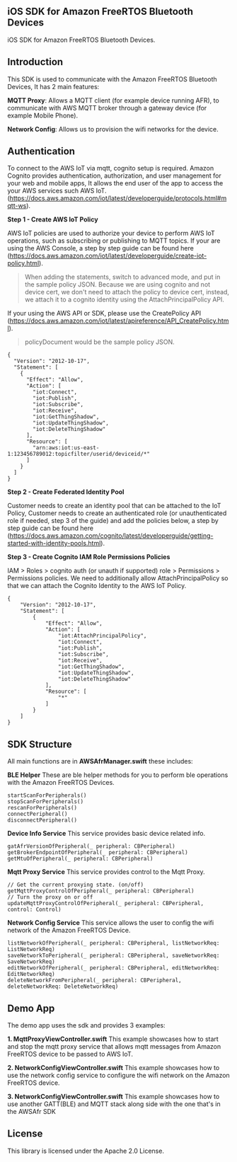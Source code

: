 ## iOS SDK for Amazon FreeRTOS Bluetooth Devices

iOS SDK for Amazon FreeRTOS Bluetooth Devices.

## Introduction

This SDK is used to communicate with the Amazon FreeRTOS Bluetooth Devices, It has 2 main features:

**MQTT Proxy**:  Allows a MQTT client (for example device running AFR), to communicate with AWS MQTT broker through a gateway device (for example Mobile Phone).

**Network Config**:  Allows us to provision the wifi networks for the device.

## Authentication

To connect to the AWS IoT via mqtt, cognito setup is required. Amazon Cognito provides authentication, authorization, and user management for your web and mobile apps, It allows the end user of the app to access the your AWS services such AWS IoT. (https://docs.aws.amazon.com/iot/latest/developerguide/protocols.html#mqtt-ws).

**Step 1 - Create AWS IoT Policy**

AWS IoT policies are used to authorize your device to perform AWS IoT operations, such as subscribing or publishing to MQTT topics.
If your are using the AWS Console, a step by step guide can be found here (https://docs.aws.amazon.com/iot/latest/developerguide/create-iot-policy.html).

> When adding the statements, switch to advanced mode, and put in the sample policy JSON.
> Because we are using cognito and not device cert, we don't need to attach the policy to device cert, instead, we attach it to a cognito identity using the AttachPrincipalPolicy API.

If your using the AWS API or SDK, please use the CreatePolicy API (https://docs.aws.amazon.com/iot/latest/apireference/API_CreatePolicy.html).

> policyDocument would be the sample policy JSON.

```
{
  "Version": "2012-10-17",
  "Statement": [
    {
      "Effect": "Allow",
      "Action": [
        "iot:Connect",
        "iot:Publish",
        "iot:Subscribe",
        "iot:Receive",
        "iot:GetThingShadow",
        "iot:UpdateThingShadow",
        "iot:DeleteThingShadow"
      ],
      "Resource": [
        "arn:aws:iot:us-east-1:123456789012:topicfilter/userid/deviceid/*"
      ]
    }
  ]
}
```
**Step 2 - Create Federated Identity Pool**

Customer needs to create an identity pool that can be attached to the IoT Policy, Customer needs to create an authenticated role (or unauthenticated role if needed, step 3 of the guide) and add the policies below, a step by step guide can be found here (https://docs.aws.amazon.com/cognito/latest/developerguide/getting-started-with-identity-pools.html).

**Step 3 - Create Cognito IAM Role Permissions Policies**

IAM > Roles > cognito auth (or unauth if supported) role > Permissions > Permissions policies. We need to additionally allow AttachPrincipalPolicy so that we can attach the Cognito Identity to the AWS IoT Policy.


```
{
    "Version": "2012-10-17",
    "Statement": [
        {
            "Effect": "Allow",
            "Action": [
                "iot:AttachPrincipalPolicy",
                "iot:Connect",
                "iot:Publish",
                "iot:Subscribe",
                "iot:Receive",
                "iot:GetThingShadow",
                "iot:UpdateThingShadow",
                "iot:DeleteThingShadow"
            ],
            "Resource": [
                "*"
            ]
        }
    ]
}
```

## SDK Structure

All main functions are in **AWSAfrManager.swift** these includes:

**BLE Helper**
These are ble helper methods for you to perform ble operations with the Amazon FreeRTOS Devices.

```
startScanForPeripherals()
stopScanForPeripherals()
rescanForPeripherals()
connectPeripheral()
disconnectPeripheral()
```

**Device Info Service**
This service provides basic device related info.

```
gatAfrVersionOfPeripheral(_ peripheral: CBPeripheral)
getBrokerEndpointOfPeripheral(_ peripheral: CBPeripheral)
getMtuOfPeripheral(_ peripheral: CBPeripheral)
```

**Mqtt Proxy Service**
This service provides control to the Mqtt Proxy.

```
// Get the current proxying state. (on/off)
getMqttProxyControlOfPeripheral(_ peripheral: CBPeripheral)
// Turn the proxy on or off
updateMqttProxyControlOfPeripheral(_ peripheral: CBPeripheral, control: Control)
```

**Network Config Service**
This service allows the user to config the wifi network of the Amazon FreeRTOS Device.

```
listNetworkOfPeripheral(_ peripheral: CBPeripheral, listNetworkReq: ListNetworkReq)
saveNetworkToPeripheral(_ peripheral: CBPeripheral, saveNetworkReq: SaveNetworkReq)
editNetworkOfPeripheral(_ peripheral: CBPeripheral, editNetworkReq: EditNetworkReq)
deleteNetworkFromPeripheral(_ peripheral: CBPeripheral, deleteNetworkReq: DeleteNetworkReq)
```

## Demo App

The demo app uses the sdk and provides 3 examples:

**1. MqttProxyViewController.swift**
This example showcases how to start and stop the mqtt proxy service that allows mqtt messages from Amazon FreeRTOS device to be passed to AWS IoT.

**2. NetworkConfigViewController.swift**
This example showcases how to use the network config service to configure the wifi network on the Amazon FreeRTOS device.

**3. NetworkConfigViewController.swift**
This example showcases how to use another GATT(BLE) and MQTT stack along side with the one that's in the AWSAfr SDK

## License

This library is licensed under the Apache 2.0 License. 
